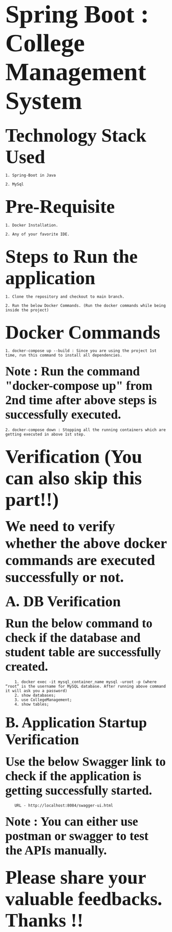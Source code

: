 # <span style="font-family: Calibri; font-size: 2.8em;"> Spring Boot : College Management System </span>
## <span style="font-family: Calibri; font-size: 2.8em;"> Technology Stack Used </span>
    1. Spring-Boot in Java

    2. MySql 

## <span style="font-family: Calibri; font-size: 2.8em;"> Pre-Requisite </span>
    1. Docker Installation.

    2. Any of your favorite IDE.

## <span style="font-family: Calibri; font-size: 2.8em;"> Steps to Run the application </span>
    1. Clone the repository and checkout to main branch.

    2. Run the below Docker Commands. (Run the docker commands while being inside the project)

## <span style="font-family: Calibri; font-size: 2.8em;"> Docker Commands </span>
    1. docker-compose up --build : Since you are using the project 1st time, run this command to install all dependencies.

#### <span style="font-family: Calibri; font-size: 2.8em;"> Note : Run the command "docker-compose up" from 2nd time after above steps is successfully executed. </span>


    2. docker-compose down : Stopping all the running containers which are getting executed in above 1st step.

## <span style="font-family: Calibri; font-size: 2.8em;"> Verification (You can also skip this part!!)</span>
### <span style="font-family: Calibri; font-size: 2.8em;"> We need to verify whether the above docker commands are executed successfully or not. </span>
### <span style="font-family: Calibri; font-size: 2.8em;"> A. DB Verification </span>
#### <span style="font-family: Calibri; font-size: 2.8em;"> Run the below command to check if the database and student table are successfully created.</span>
        1. docker exec -it mysql_container_name mysql -uroot -p (where “root” is the username for MySQL database. After running above command it will ask you a password)
        2. show databases;
        3. use CollegeManagement;
        4. show tables;

### <span style="font-family: Calibri; font-size: 2.8em;"> B. Application Startup Verification </span>
#### <span style="font-family: Calibri; font-size: 2.8em;"> Use the below Swagger link to check if the application is getting successfully started.</span>
        URL - http://localhost:8084/swagger-ui.html

#### <span style="font-family: Calibri; font-size: 2.8em;"> Note : You can either use postman or swagger to test the APIs manually. </span>

## <span style="font-family: Calibri; font-size: 2.8em;"> Please share your valuable feedbacks. Thanks !! </span>